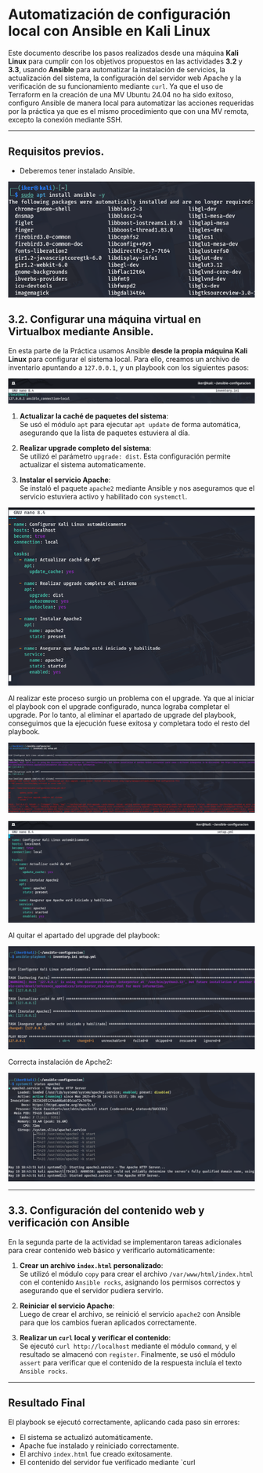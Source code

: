 # Automatización de configuración local con Ansible en Kali Linux

Este documento describe los pasos realizados desde una máquina **Kali Linux** para cumplir con los objetivos propuestos en las actividades **3.2** y **3.3**, usando **Ansible** para automatizar la instalación de servicios, la actualización del sistema, la configuración del servidor web Apache y la verificación de su funcionamiento mediante `curl`.
Ya que el uso de Terraform en la creación de una MV Ubuntu 24.04 no ha sido exitoso, configuro Ansible de manera local para automatizar las acciones requeridas por la práctica ya que es el mismo procedimiento que con una MV remota, excepto la conexión mediante SSH.

---

## Requisitos previos.

- Deberemos tener instalado Ansible.

![captura](images_ansible/Captura1.PNG)

## 3.2. Configurar una máquina virtual en Virtualbox mediante Ansible.

En esta parte de la Práctica usamos Ansible **desde la propia máquina Kali Linux** para configurar el sistema local. Para ello, creamos un archivo de inventario apuntando a `127.0.0.1`, y un playbook con los siguientes pasos:

![captura](images_ansible/Captura3.PNG)

1. **Actualizar la caché de paquetes del sistema**:  
   Se usó el módulo `apt` para ejecutar `apt update` de forma automática, asegurando que la lista de paquetes estuviera al día.

2. **Realizar upgrade completo del sistema**:  
   Se utilizó el parámetro `upgrade: dist`. Esta configuración permite actualizar el sistema automaticamente.

3. **Instalar el servicio Apache**:  
   Se instaló el paquete `apache2` mediante Ansible y nos aseguramos que el servicio estuviera activo y habilitado con `systemctl`.

![captura](images_ansible/Captura4.PNG)

Al realizar este proceso surgio un problema con el upgrade. Ya que al iniciar el playbook con el upgrade configurado, nunca lograba completar el upgrade. Por lo tanto, al eliminar el apartado de upgrade del playbook, conseguimos que la ejecución fuese exitosa y completara todo el resto del playbook.

![captura](images_ansible/Captura7.PNG)

![captura](images_ansible/Captura8.PNG)

Al quitar el apartado del upgrade del playbook:

![captura](images_ansible/Captura9.PNG)

Correcta instalación de Apche2:

![captura](images_ansible/Captura10.PNG)

---

## 3.3. Configuración del contenido web y verificación con Ansible

En la segunda parte de la actividad se implementaron tareas adicionales para crear contenido web básico y verificarlo automáticamente:

1. **Crear un archivo `index.html` personalizado**:  
   Se utilizó el módulo `copy` para crear el archivo `/var/www/html/index.html` con el contenido `Ansible rocks`, asignando los permisos correctos y asegurando que el servidor pudiera servirlo.

2. **Reiniciar el servicio Apache**:  
   Luego de crear el archivo, se reinició el servicio `apache2` con Ansible para que los cambios fueran aplicados correctamente.

3. **Realizar un `curl` local y verificar el contenido**:  
   Se ejecutó `curl http://localhost` mediante el módulo `command`, y el resultado se almacenó con `register`. Finalmente, se usó el módulo `assert` para verificar que el contenido de la respuesta incluía el texto `Ansible rocks`.

---

## Resultado Final

El playbook se ejecutó correctamente, aplicando cada paso sin errores:

- El sistema se actualizó automáticamente.
- Apache fue instalado y reiniciado correctamente.
- El archivo `index.html` fue creado exitosamente.
- El contenido del servidor fue verificado mediante `curl
